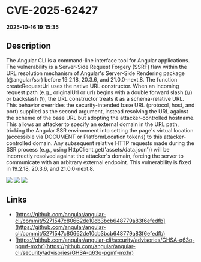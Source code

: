 # CVE-2025-62427

**2025-10-16 19:15:35**

## Description
The Angular CLI is a command-line interface tool for Angular applications. The vulnerability is a Server-Side Request Forgery (SSRF) flaw within the URL resolution mechanism of Angular's Server-Side Rendering package (@angular/ssr) before 19.2.18, 20.3.6, and 21.0.0-next.8. The function createRequestUrl uses the native URL constructor. When an incoming request path (e.g., originalUrl or url) begins with a double forward slash (//) or backslash (\\), the URL constructor treats it as a schema-relative URL. This behavior overrides the security-intended base URL (protocol, host, and port) supplied as the second argument, instead resolving the URL against the scheme of the base URL but adopting the attacker-controlled hostname. This allows an attacker to specify an external domain in the URL path, tricking the Angular SSR environment into setting the page's virtual location (accessible via DOCUMENT or PlatformLocation tokens) to this attacker-controlled domain. Any subsequent relative HTTP requests made during the SSR process (e.g., using HttpClient.get('assets/data.json')) will be incorrectly resolved against the attacker's domain, forcing the server to communicate with an arbitrary external endpoint. This vulnerability is fixed in 19.2.18, 20.3.6, and 21.0.0-next.8.

![](https://img.shields.io/static/v1?label=Score&message=8.7&color=red)
![](https://img.shields.io/static/v1?label=Severity&message=HIGH&color=red)
![](https://img.shields.io/static/v1?label=CWE&message=SSRF&color=green)

## Links
- [https://github.com/angular/angular-cli/commit/5271547c80662de10cb3bcb648779a83f6efedfb](https://github.com/angular/angular-cli/commit/5271547c80662de10cb3bcb648779a83f6efedfb)
- [https://github.com/angular/angular-cli/security/advisories/GHSA-q63q-pgmf-mxhr](https://github.com/angular/angular-cli/security/advisories/GHSA-q63q-pgmf-mxhr)
